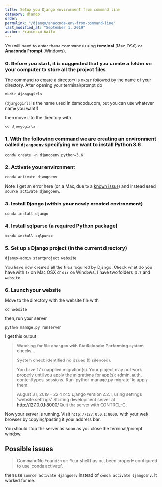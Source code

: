```yaml
---
title: Setup you Django environment from command line
category: django
order: 
permalink: "/django/anaconda-env-from-command-line"
last_modified_at: "September 1, 2019"
author: Francesco Bailo
---
```


You will need to enter these commands using **terminal** (Mac OSX) or **Anaconda Prompt** (Windows).


### 0. Before you start, it is suggested that you create a folder on your computer to store all the project files

The command to create a directory is `mkdir` followed by the name of your directory. After opening your terminal/prompt do

```
mkdir djangogirls
```

(`djangogirls` is the name used in dsmcode.com, but you can use whatever name you want!)

then move into the directory with

```
cd djangogirls
```


###  1. With the following command we are creating an environment called `djangoenv` specifying we want to install Python 3.6 

```
conda create -n djangoenv python=3.6
```

###  2. Activate your environment

```
conda activate djangoenv
```

Note: I get an error here (on a Mac, due to a [known issue](https://github.com/conda/conda/issues/7403)) and instead used `source activate djangoenv`.

### 3. Install Django (within your newly created environment)


```
conda install django
```

### 4. Install sqlparse (a required Python package)

```
conda install sqlparse 
```

### 5. Set up a Django project (in the current directory)

```
django-admin startproject website
```

You have now created all the files required by Django. Check what do you have with `ls` on Mac OSX or `dir` on Windows. I have two folders: `3.7` and `website`.

### 6. Launch your website

Move to the directory with the website file with

```
cd website
```

then, run your server

```
python manage.py runserver
```

I get this output

>Watching for file changes with StatReloader
>Performing system checks...
>
>System check identified no issues (0 silenced).
>
>You have 17 unapplied migration(s). Your project may not work properly until you apply the migrations for app(s): admin, auth, contenttypes, sessions.
>Run 'python manage.py migrate' to apply them.
>
>August 31, 2019 - 22:41:45
>Django version 2.2.1, using settings 'website.settings'
>Starting development server at http://127.0.0.1:8000/
>Quit the server with CONTROL-C.

Now your server is running. Visit `http://127.0.0.1:8000/` with your web browser by copying/pasting it your address bar.

You should stop the server as soon as you close the terminal/prompt window.

## Possible issues

> CommandNotFoundError: Your shell has not been properly configured to use 'conda activate'.

then use `source activate djangoenv` instead of `conda activate djangoenv`. It worked for me.
